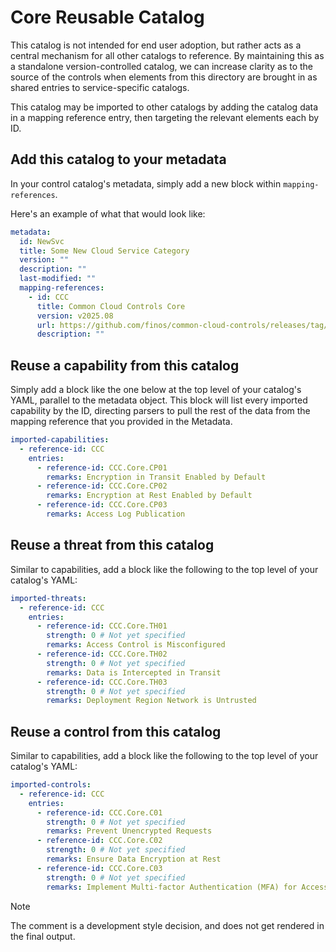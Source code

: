 # Core Reusable Catalog

This catalog is not intended for end user adoption, but rather acts as a central mechanism for all other catalogs to reference. By maintaining this as a standalone version-controlled catalog, we can increase clarity as to the source of the controls when elements from this directory are brought in as shared entries to service-specific catalogs.

This catalog may be imported to other catalogs by adding the catalog data in a mapping reference entry, then targeting the relevant elements each by ID.

## Add this catalog to your metadata

In your control catalog's metadata, simply add a new block within `mapping-references`.

Here's an example of what that would look like:

```yaml
metadata:
  id: NewSvc
  title: Some New Cloud Service Category
  version: ""
  description: ""
  last-modified: ""
  mapping-references:
    - id: CCC
      title: Common Cloud Controls Core
      version: v2025.08
      url: https://github.com/finos/common-cloud-controls/releases/tag/v2025.08.Core
      description: ""
```

## Reuse a capability from this catalog

Simply add a block like the one below at the top level of your catalog's YAML, parallel to the metadata object.
This block will list every imported capability by the ID, directing parsers to pull the rest of the data from the mapping reference that you provided in the Metadata.

```yaml
imported-capabilities:
  - reference-id: CCC
    entries:
      - reference-id: CCC.Core.CP01
        remarks: Encryption in Transit Enabled by Default
      - reference-id: CCC.Core.CP02
        remarks: Encryption at Rest Enabled by Default
      - reference-id: CCC.Core.CP03
        remarks: Access Log Publication
```

## Reuse a threat from this catalog

Similar to capabilities, add a block like the following to the top level of your catalog's YAML:

```yaml
imported-threats:
  - reference-id: CCC
    entries:
      - reference-id: CCC.Core.TH01
        strength: 0 # Not yet specified
        remarks: Access Control is Misconfigured
      - reference-id: CCC.Core.TH02
        strength: 0 # Not yet specified
        remarks: Data is Intercepted in Transit
      - reference-id: CCC.Core.TH03
        strength: 0 # Not yet specified
        remarks: Deployment Region Network is Untrusted
```

## Reuse a control from this catalog

Similar to capabilities, add a block like the following to the top level of your catalog's YAML:

```yaml
imported-controls:
  - reference-id: CCC
    entries:
      - reference-id: CCC.Core.C01
        strength: 0 # Not yet specified
        remarks: Prevent Unencrypted Requests
      - reference-id: CCC.Core.C02
        strength: 0 # Not yet specified
        remarks: Ensure Data Encryption at Rest
      - reference-id: CCC.Core.C03
        strength: 0 # Not yet specified
        remarks: Implement Multi-factor Authentication (MFA) for Access
```

> [!NOTE]
>
> The comment is a development style decision, and does not get rendered in the final output.
